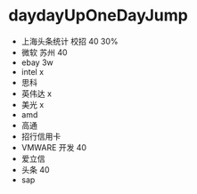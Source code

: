 # daydayUpOneDayJump

- 上海头条统计   校招 40   30%
- 微软         苏州 40
- ebay            3w 
- intel        x
- 思科             
- 英伟达         x
- 美光           x
- amd
- 高通
- 招行信用卡       
- VMWARE     开发  40
- 爱立信           
- 头条             40
- sap

